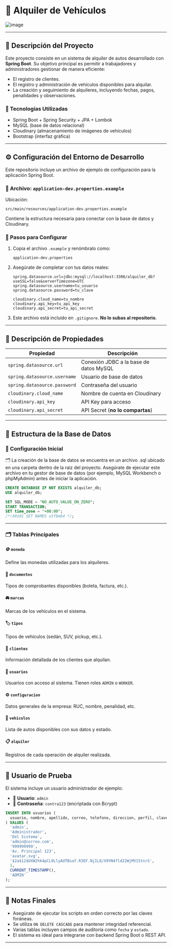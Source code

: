 # 🚗 Alquiler de Vehículos

![image](https://github.com/user-attachments/assets/ae24bc37-1c52-4561-a751-f036832107e8)

---

## 📘 Descripción del Proyecto

Este proyecto consiste en un sistema de alquiler de autos desarrollado con **Spring Boot**. Su objetivo principal es permitir a trabajadores y administradores gestionar de manera eficiente:

- El registro de clientes.  
- El registro y administración de vehículos disponibles para alquilar.  
- La creación y seguimiento de alquileres, incluyendo fechas, pagos, penalidades y observaciones.

### 🧰 Tecnologías Utilizadas

- Spring Boot + Spring Security + JPA + Lombok  
- MySQL (base de datos relacional)  
- Cloudinary (almacenamiento de imágenes de vehículos)  
- Bootstrap (interfaz gráfica)

---

## ⚙️ Configuración del Entorno de Desarrollo

Este repositorio incluye un archivo de ejemplo de configuración para la aplicación Spring Boot.

### 📄 Archivo: `application-dev.properties.example`

Ubicación:

```
src/main/resources/application-dev.properties.example
```

Contiene la estructura necesaria para conectar con la base de datos y Cloudinary.

### 🚀 Pasos para Configurar

1. Copia el archivo `.example` y renómbralo como:

   ```
   application-dev.properties
   ```

2. Asegúrate de completar con tus datos reales:

   ```properties
   spring.datasource.url=jdbc:mysql://localhost:3306/alquiler_db?useSSL=false&serverTimezone=UTC
   spring.datasource.username=tu_usuario
   spring.datasource.password=tu_clave

   cloudinary.cloud_name=tu_nombre
   cloudinary.api_key=tu_api_key
   cloudinary.api_secret=tu_api_secret
   ```

3. Este archivo está incluido en `.gitignore`. **No lo subas al repositorio**.

---

## 📁 Descripción de Propiedades

| Propiedad                    | Descripción                              |
|-----------------------------|------------------------------------------|
| `spring.datasource.url`     | Conexión JDBC a la base de datos MySQL   |
| `spring.datasource.username`| Usuario de base de datos                 |
| `spring.datasource.password`| Contraseña del usuario                   |
| `cloudinary.cloud_name`     | Nombre de cuenta en Cloudinary           |
| `cloudinary.api_key`        | API Key para acceso                      |
| `cloudinary.api_secret`     | API Secret (**no lo compartas**)         |

---

## 🧱 Estructura de la Base de Datos

### 📌 Configuración Inicial

🗂️ La creación de la base de datos se encuentra en un archivo .sql ubicado en una carpeta dentro de la raíz del proyecto. Asegúrate de ejecutar este archivo en tu gestor de base de datos (por ejemplo, MySQL Workbench o phpMyAdmin) antes de iniciar la aplicación.

```sql
CREATE DATABASE IF NOT EXISTS alquiler_db;
USE alquiler_db;

SET SQL_MODE = "NO_AUTO_VALUE_ON_ZERO";
START TRANSACTION;
SET time_zone = "+00:00";
/*!40101 SET NAMES utf8mb4 */;
```

---

### 🗂️ Tablas Principales

#### 🪙 `moneda`  
Define las monedas utilizadas para los alquileres.

#### 📄 `documentos`  
Tipos de comprobantes disponibles (boleta, factura, etc.).

#### 🚘 `marcas`  
Marcas de los vehículos en el sistema.

#### 🏷️ `tipos`  
Tipos de vehículos (sedán, SUV, pickup, etc.).

#### 👤 `clientes`  
Información detallada de los clientes que alquilan.

#### 🔐 `usuarios`  
Usuarios con acceso al sistema. Tienen roles `ADMIN` o `WORKER`.

#### ⚙️ `configuracion`  
Datos generales de la empresa: RUC, nombre, penalidad, etc.

#### 🚙 `vehiculos`  
Lista de autos disponibles con sus datos y estado.

#### 📋 `alquiler`  
Registros de cada operación de alquiler realizada.

---

## 🧪 Usuario de Prueba

El sistema incluye un usuario administrador de ejemplo:

- 👤 **Usuario**: `admin`  
- 🔑 **Contraseña**: `contra123` (encriptada con Bcrypt)

```sql
INSERT INTO usuarios (
  usuario, nombre, apellido, correo, telefono, direccion, perfil, clave, estado, fecha, rol
) VALUES (
  'admin',
  'Administrador',
  'Del Sistema',
  'admin@correo.com',
  '999999999',
  'Av. Principal 123',
  'avatar.svg',
  '$2a$12$UXW2hk4pCL9LlyAUTBsaf.R3EF.NjIL8/X9YN4fld22WjMV15tnrS',
  1,
  CURRENT_TIMESTAMP(),
  'ADMIN'
);
```

---

## 📝 Notas Finales

- Asegúrate de ejecutar los scripts en orden correcto por las claves foráneas.
- Se utiliza `ON DELETE CASCADE` para mantener integridad referencial.
- Varias tablas incluyen campos de auditoría como `fecha` y `estado`.
- El sistema es ideal para integrarse con backend Spring Boot o REST API.

---
